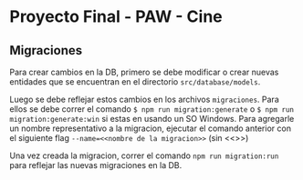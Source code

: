 # Proyecto Final - PAW - Cine


## Migraciones
Para crear cambios en la DB, primero se debe modificar o crear nuevas entidades que se encuentran en el directorio `src/database/models`.

Luego se debe reflejar estos cambios en los archivos `migraciones`. Para ellos se debe correr el comando `$ npm run migration:generate` o `$ npm run migration:generate:win` si estas en usando un SO Windows. Para agregarle un nombre representativo a la migracion, ejecutar el comando anterior con el siguiente flag `--name=<<nombre de la migracion>>` (sin <<>>)

Una vez creada la migracion, correr el comando `npm run migration:run` para reflejar las nuevas migraciones en la DB.
